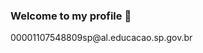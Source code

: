 ### Welcome to my profile 👋

<!--
**gabrielynb/gabrielynb** is a ✨ _special_ ✨ repository because its `README.md` (this file) appears on your GitHub profile.

- I'm learning to program in the JavaScript language with Alura.
- I use this space to share ideas and projects.

- 📫 My email:
--> 00001107548809sp@al.educacao.sp.gov.br
